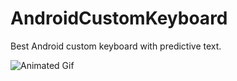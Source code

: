 # AndroidCustomKeyboard

Best Android custom keyboard with predictive text.

![Animated Gif](keyboard.gif)
